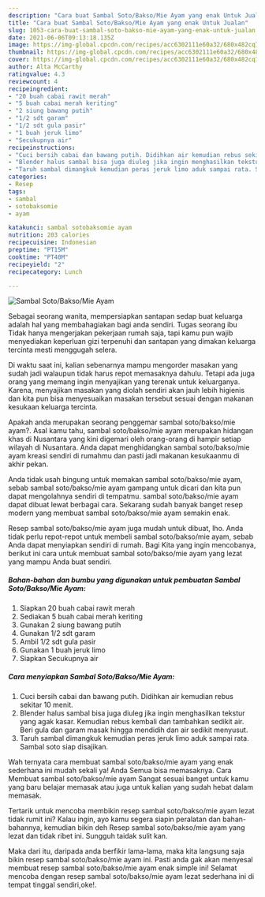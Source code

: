 ```yaml
---
description: "Cara buat Sambal Soto/Bakso/Mie Ayam yang enak Untuk Jualan"
title: "Cara buat Sambal Soto/Bakso/Mie Ayam yang enak Untuk Jualan"
slug: 1053-cara-buat-sambal-soto-bakso-mie-ayam-yang-enak-untuk-jualan
date: 2021-06-06T09:13:18.135Z
image: https://img-global.cpcdn.com/recipes/acc6302111e60a32/680x482cq70/sambal-sotobaksomie-ayam-foto-resep-utama.jpg
thumbnail: https://img-global.cpcdn.com/recipes/acc6302111e60a32/680x482cq70/sambal-sotobaksomie-ayam-foto-resep-utama.jpg
cover: https://img-global.cpcdn.com/recipes/acc6302111e60a32/680x482cq70/sambal-sotobaksomie-ayam-foto-resep-utama.jpg
author: Alta McCarthy
ratingvalue: 4.3
reviewcount: 4
recipeingredient:
- "20 buah cabai rawit merah"
- "5 buah cabai merah keriting"
- "2 siung bawang putih"
- "1/2 sdt garam"
- "1/2 sdt gula pasir"
- "1 buah jeruk limo"
- "Secukupnya air"
recipeinstructions:
- "Cuci bersih cabai dan bawang putih. Didihkan air kemudian rebus sekitar 10 menit."
- "Blender halus sambal bisa juga diuleg jika ingin menghasilkan tekstur yang agak kasar. Kemudian rebus kembali dan tambahkan sedikit air. Beri gula dan garam masak hingga mendidih dan air sedikit menyusut."
- "Taruh sambal dimangkuk kemudian peras jeruk limo aduk sampai rata. Sambal soto siap disajikan."
categories:
- Resep
tags:
- sambal
- sotobaksomie
- ayam

katakunci: sambal sotobaksomie ayam 
nutrition: 203 calories
recipecuisine: Indonesian
preptime: "PT15M"
cooktime: "PT40M"
recipeyield: "2"
recipecategory: Lunch

---
```



![Sambal Soto/Bakso/Mie Ayam](https://img-global.cpcdn.com/recipes/acc6302111e60a32/680x482cq70/sambal-sotobaksomie-ayam-foto-resep-utama.jpg)

Sebagai seorang wanita, mempersiapkan santapan sedap buat keluarga adalah hal yang membahagiakan bagi anda sendiri. Tugas seorang ibu Tidak hanya mengerjakan pekerjaan rumah saja, tapi kamu pun wajib menyediakan keperluan gizi terpenuhi dan santapan yang dimakan keluarga tercinta mesti menggugah selera.

Di waktu  saat ini, kalian sebenarnya mampu mengorder masakan yang sudah jadi walaupun tidak harus repot memasaknya dahulu. Tetapi ada juga orang yang memang ingin menyajikan yang terenak untuk keluarganya. Karena, menyajikan masakan yang diolah sendiri akan jauh lebih higienis dan kita pun bisa menyesuaikan masakan tersebut sesuai dengan makanan kesukaan keluarga tercinta. 



Apakah anda merupakan seorang penggemar sambal soto/bakso/mie ayam?. Asal kamu tahu, sambal soto/bakso/mie ayam merupakan hidangan khas di Nusantara yang kini digemari oleh orang-orang di hampir setiap wilayah di Nusantara. Anda dapat menghidangkan sambal soto/bakso/mie ayam kreasi sendiri di rumahmu dan pasti jadi makanan kesukaanmu di akhir pekan.

Anda tidak usah bingung untuk memakan sambal soto/bakso/mie ayam, sebab sambal soto/bakso/mie ayam gampang untuk dicari dan kita pun dapat mengolahnya sendiri di tempatmu. sambal soto/bakso/mie ayam dapat dibuat lewat berbagai cara. Sekarang sudah banyak banget resep modern yang membuat sambal soto/bakso/mie ayam semakin enak.

Resep sambal soto/bakso/mie ayam juga mudah untuk dibuat, lho. Anda tidak perlu repot-repot untuk membeli sambal soto/bakso/mie ayam, sebab Anda dapat menyiapkan sendiri di rumah. Bagi Kita yang ingin mencobanya, berikut ini cara untuk membuat sambal soto/bakso/mie ayam yang lezat yang mampu Anda buat sendiri.

<!--inarticleads1-->

##### Bahan-bahan dan bumbu yang digunakan untuk pembuatan Sambal Soto/Bakso/Mie Ayam:

1. Siapkan 20 buah cabai rawit merah
1. Sediakan 5 buah cabai merah keriting
1. Gunakan 2 siung bawang putih
1. Gunakan 1/2 sdt garam
1. Ambil 1/2 sdt gula pasir
1. Gunakan 1 buah jeruk limo
1. Siapkan Secukupnya air




<!--inarticleads2-->

##### Cara menyiapkan Sambal Soto/Bakso/Mie Ayam:

1. Cuci bersih cabai dan bawang putih. Didihkan air kemudian rebus sekitar 10 menit.
1. Blender halus sambal bisa juga diuleg jika ingin menghasilkan tekstur yang agak kasar. Kemudian rebus kembali dan tambahkan sedikit air. Beri gula dan garam masak hingga mendidih dan air sedikit menyusut.
1. Taruh sambal dimangkuk kemudian peras jeruk limo aduk sampai rata. Sambal soto siap disajikan.




Wah ternyata cara membuat sambal soto/bakso/mie ayam yang enak sederhana ini mudah sekali ya! Anda Semua bisa memasaknya. Cara Membuat sambal soto/bakso/mie ayam Sangat sesuai banget untuk kamu yang baru belajar memasak atau juga untuk kalian yang sudah hebat dalam memasak.

Tertarik untuk mencoba membikin resep sambal soto/bakso/mie ayam lezat tidak rumit ini? Kalau ingin, ayo kamu segera siapin peralatan dan bahan-bahannya, kemudian bikin deh Resep sambal soto/bakso/mie ayam yang lezat dan tidak ribet ini. Sungguh taidak sulit kan. 

Maka dari itu, daripada anda berfikir lama-lama, maka kita langsung saja bikin resep sambal soto/bakso/mie ayam ini. Pasti anda gak akan menyesal membuat resep sambal soto/bakso/mie ayam enak simple ini! Selamat mencoba dengan resep sambal soto/bakso/mie ayam lezat sederhana ini di tempat tinggal sendiri,oke!.

